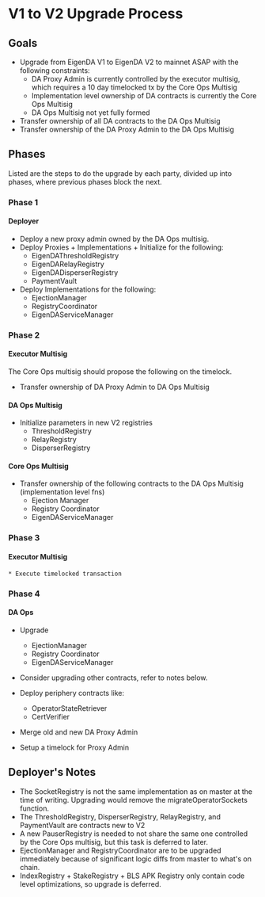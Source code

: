 # V1 to V2 Upgrade Process

## Goals

* Upgrade from EigenDA V1 to EigenDA V2 to mainnet ASAP with the following constraints:
    * DA Proxy Admin is currently controlled by the executor multisig, which requires a 10 day timelocked tx by the Core Ops Multisig
    * Implementation level ownership of DA contracts is currently the Core Ops Multisig
    * DA Ops Multisig not yet fully formed
* Transfer ownership of all DA contracts to the DA Ops Multisig
* Transfer ownership of the DA Proxy Admin to the DA Ops Multisig

## Phases

Listed are the steps to do the upgrade by each party, divided up into phases, where previous phases block the next.

### Phase 1

#### Deployer 
* Deploy a new proxy admin owned by the DA Ops multisig. 
* Deploy Proxies + Implementations + Initialize for the following:
    * EigenDAThresholdRegistry
    * EigenDARelayRegistry
    * EigenDADisperserRegistry
    * PaymentVault
* Deploy Implementations for the following:
    * EjectionManager
    * RegistryCoordinator
    * EigenDAServiceManager

###  Phase 2

#### Executor Multisig
The Core Ops multisig should propose the following on the timelock.

* Transfer ownership of DA Proxy Admin to DA Ops Multisig

#### DA Ops Multisig
* Initialize parameters in new V2 registries
    * ThresholdRegistry
    * RelayRegistry
    * DisperserRegistry

#### Core Ops Multisig
* Transfer ownership of the following contracts to the DA Ops Multisig (implementation level fns)
    * Ejection Manager
    * Registry Coordinator
    * EigenDAServiceManager

### Phase 3

#### Executor Multisig
    * Execute timelocked transaction

### Phase 4

#### DA Ops
* Upgrade 
    * EjectionManager
    * Registry Coordinator
    * EigenDAServiceManager

* Consider upgrading other contracts, refer to notes below.
* Deploy periphery contracts like:
    * OperatorStateRetriever 
    * CertVerifier 
* Merge old and new DA Proxy Admin
* Setup a timelock for Proxy Admin

## Deployer's Notes

* The SocketRegistry is not the same implementation as on master at the time of writing. Upgrading would remove the migrateOperatorSockets function.
* The ThresholdRegistry, DisperserRegistry, RelayRegistry, and PaymentVault are contracts new to V2
* A new PauserRegistry is needed to not share the same one controlled by the Core Ops multisig, but this task is deferred to later.
* EjectionManager and RegistryCoordinator are to be upgraded immediately because of significant logic diffs from master to what's on chain.
* IndexRegistry + StakeRegistry + BLS APK Registry only contain code level optimizations, so upgrade is deferred.
